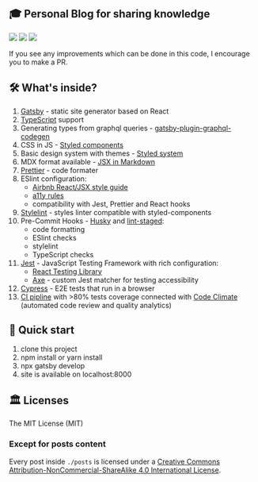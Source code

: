## 🎓 Personal Blog for sharing knowledge

<p>
<a href="https://github.com/rwasiak/blog-v2/actions"><img src="https://github.com/rwasiak/blog-v2/workflows/CI%20Pipeline/badge.svg" /></a>
<a href="https://codeclimate.com/github/rwasiak/blog-v2/maintainability"><img src="https://api.codeclimate.com/v1/badges/9e1f560408f442031104/maintainability" /></a>
<a href="https://codeclimate.com/github/rwasiak/blog-v2/test_coverage"><img src="https://api.codeclimate.com/v1/badges/9e1f560408f442031104/test_coverage" /></a>
</p>

If you see any improvements which can be done in this code, I encourage you to make a PR.

## 🛠 What's inside?

1. [Gatsby](https://www.gatsbyjs.org/) - static site generator based on React
2. [TypeScript](https://www.typescriptlang.org/) support
3. Generating types from graphql queries - [gatsby-plugin-graphql-codegen](https://www.gatsbyjs.org/packages/gatsby-plugin-graphql-codegen/?=gatsby-plugin-graphql-codegen)
4. CSS in JS - [Styled components](https://www.styled-components.com/)
5. Basic design system with themes - [Styled system](https://styled-system.com/)
6. MDX format available - [JSX in Markdown](https://github.com/mdx-js/mdx)
7. [Prettier](https://prettier.io/) - code formater
8. ESlint configuration:
   - [Airbnb React/JSX style guide](https://github.com/airbnb/javascript/tree/master/react)
   - [a11y rules](https://github.com/jsx-eslint/eslint-plugin-jsx-a11y)
   - compatibility with Jest, Prettier and React hooks
9. [Stylelint](https://stylelint.io/) - styles linter compatible with styled-components
10. Pre-Commit Hooks - [Husky](https://github.com/typicode/husky) and [lint-staged](https://github.com/okonet/lint-staged):
    - code formatting
    - ESlint checks
    - stylelint
    - TypeScript checks
11. [Jest](https://jestjs.io/) - JavaScript Testing Framework with rich configuration:
    - [React Testing Library](https://github.com/testing-library/react-testing-library)
    - [Axe](https://github.com/nickcolley/jest-axe) - custom Jest matcher for testing accessibility
12. [Cypress](https://www.cypress.io/) - E2E tests that run in a browser
13. [CI pipline](https://github.com/rwasiak/blog-v2/actions) with >80% tests coverage connected with [Code Climate](https://codeclimate.com/github/rwasiak/blog-v2) (automated code review and quality analytics)

## 🚀 Quick start

1. clone this project
2. npm install or yarn install
3. npx gatsby develop
4. site is available on localhost:8000

## 🏛 Licenses

The MIT License (MIT)

### Except for posts content

Every post inside `./posts` is licensed under a [Creative Commons Attribution-NonCommercial-ShareAlike 4.0 International License](http://creativecommons.org/licenses/by-nc-sa/4.0/).
